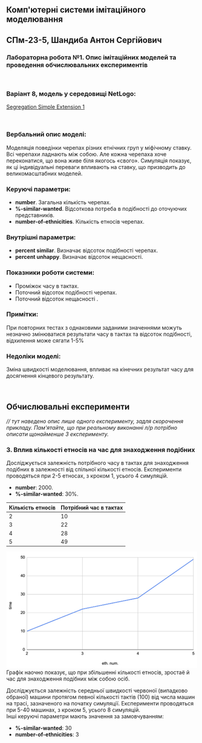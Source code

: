 ## Комп'ютерні системи імітаційного моделювання
## СПм-23-5, **Шандиба Антон Сергійович**
### Лабораторна робота №**1**. Опис імітаційних моделей та проведення обчислювальних експериментів

<br>

### Варіант 8, модель у середовищі NetLogo:
[Segregation Simple Extension 1](http://www.netlogoweb.org/launch#http://www.netlogoweb.org/assets/modelslib/IABM%20Textbook/chapter%203/Segregation%20Extensions/Segregation%20Simple%20Extension%201.nlogo)

<br>

### Вербальний опис моделі: 

Моделяція поведінки черепах різних етнічних груп у міфічному ставку. Всі черепахи ладнають між собою. Але кожна черепаха хоче переконатися, що вона живе біля якогось «свого». Симуляція показує, як ці індивідуальні переваги впливають на ставку, що призводить до великомасштабних моделей.

### Керуючі параметри:
- **number**. Загальна кількість черепах.
- **%-similar-wanted**. Відсоткова потреба в подібності до оточуючих представників.
- **number-of-ethnicities**. Кількість етносів черепах.

### Внутрішні параметри:
- **percent similar**. Визначає відсоток подібності черепах.
- **percent unhappy**. Визначає відсоток нещасності.

### Показники роботи системи:
- Проміжок часу в тактах.
- Поточний відсоток подібності черепах.
- Поточний відсоток нещасності .

### Примітки:
При повторних тестах з однаковими заданими значеннями можуть незначно змінюватися результати часу в тактах та відсоток подібності, відхилення може сягати 1-5%

### Недоліки моделі:
Зміна швидкості моделювання, впливає на кінечних результат часу для досягнення кінцевого результату.

<br>

## Обчислювальні експерименти
*// тут наведено опис лише одного експерименту, задля скорочення прикладу. Пам'ятайте, що при реальному виконанні л/р потрібно описати щонайменше 3 експерименту.* 
### 3. Вплив кількості етносів на час для знаходження подібних
Досліджується залежність потрібного часу в тактах для знаходження подібних в залежності від спільної кількості етносів.
Експерименти проводяться при 2-5 етносах, з кроком 1, усього 4 симуляцій.
- **number**: 2000.
- **%-similar-wanted**: 30%.


<table>
<thead>
<tr><th>Кількість етносів</th><th>Потрібний час в тактах</th></tr>
</thead>
<tbody>
<tr><td>2</td><td>10</td></tr>
<tr><td>3</td><td>22</td></tr>
<tr><td>4</td><td>28</td></tr>
<tr><td>5</td><td>49</td></tr>
</tbody>
</table>

![Залежність часу для знаходження подібних від кількості етносів](lab1_3th.png)
Графік наочно показує, що при збільшенні кількості етносів, зростаё й час для знаходження подібних між собою осіб.



Досліджується залежність середньої швидкості червоної (випадково обраної) машини протягом певної кількості тактів (100) від числа машин на трасі, зазначеного на початку симуляції.
Експерименти проводяться при 5-40 машинах, з кроком 5, усього 8 симуляцій.  
Інші керуючі параметри мають значення за замовчуванням:
- **%-similar-wanted**: 30
- **number-of-ethnicities**: 3

